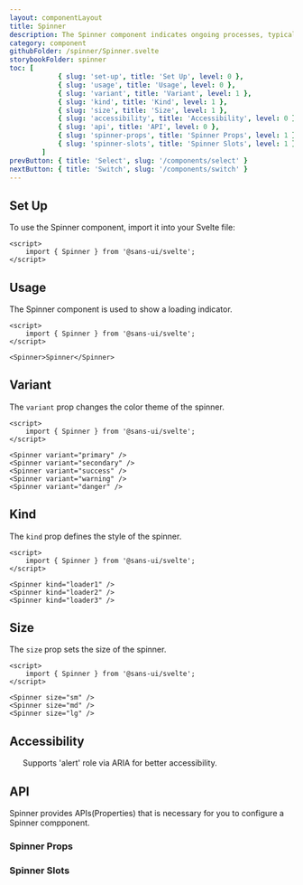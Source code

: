```yaml
---
layout: componentLayout
title: Spinner
description: The Spinner component indicates ongoing processes, typically used to express an unspecified wait time or display the length of a process.
category: component
githubFolder: /spinner/Spinner.svelte
storybookFolder: spinner
toc: [
			{ slug: 'set-up', title: 'Set Up', level: 0 },
			{ slug: 'usage', title: 'Usage', level: 0 },
			{ slug: 'variant', title: 'Variant', level: 1 },
			{ slug: 'kind', title: 'Kind', level: 1 },
			{ slug: 'size', title: 'Size', level: 1 },
			{ slug: 'accessibility', title: 'Accessibility', level: 0 },
			{ slug: 'api', title: 'API', level: 0 },
			{ slug: 'spinner-props', title: 'Spinner Props', level: 1 },
			{ slug: 'spinner-slots', title: 'Spinner Slots', level: 1 },
		]
prevButton: { title: 'Select', slug: '/components/select' }
nextButton: { title: 'Switch', slug: '/components/switch' }
---
```


<script>
	import { Spinner } from '$lib';
	import { PropertyTable, SlotTable, CodeBlockWrapper, AccessibilityListItem }from "../../../mdsvex/components/index.ts"
	import * as Component from "../../../mdsvex/+layout.svelte"
	import { spinnerProps, spinnerSlots } from "./spinner-props.ts"

</script>

## Set Up

To use the Spinner component, import it into your Svelte file:

<CodeBlockWrapper>

```svelte
<script>
	import { Spinner } from '@sans-ui/svelte';
</script>
```

</CodeBlockWrapper>

## Usage

The Spinner component is used to show a loading indicator.

<Spinner />

<CodeBlockWrapper>

```svelte
<script>
	import { Spinner } from '@sans-ui/svelte';
</script>

<Spinner>Spinner</Spinner>
```

</CodeBlockWrapper>

## Variant

The `variant` prop changes the color theme of the spinner.

<div class="flex flex-row gap-16 flex-wrap">
	<Spinner variant="primary" />
	<Spinner variant="secondary" />
	<Spinner variant="success" />
	<Spinner variant="warning" />
	<Spinner variant="danger" />
</div>

<CodeBlockWrapper>

```svelte
<script>
	import { Spinner } from '@sans-ui/svelte';
</script>

<Spinner variant="primary" />
<Spinner variant="secondary" />
<Spinner variant="success" />
<Spinner variant="warning" />
<Spinner variant="danger" />
```

</CodeBlockWrapper>

## Kind

The `kind` prop defines the style of the spinner.

<div class="flex flex-row gap-16 flex-wrap">
	<Spinner kind="loader1" />
	<Spinner kind="loader2" />
	<Spinner kind="loader3" />
</div>

<CodeBlockWrapper>

```svelte
<script>
	import { Spinner } from '@sans-ui/svelte';
</script>

<Spinner kind="loader1" />
<Spinner kind="loader2" />
<Spinner kind="loader3" />
```

</CodeBlockWrapper>

## Size

The `size` prop sets the size of the spinner.

<div class="flex flex-row items-center gap-16 flex-wrap">
	<Spinner size="sm" />
	<Spinner size="md" />
	<Spinner size="lg" />
</div>

<CodeBlockWrapper>

```svelte
<script>
	import { Spinner } from '@sans-ui/svelte';
</script>

<Spinner size="sm" />
<Spinner size="md" />
<Spinner size="lg" />
```

</CodeBlockWrapper>

## Accessibility

<ul class="flex flex-col gap-3 ml-10 mt-4">
	<AccessibilityListItem>Supports 'alert' role via ARIA for better accessibility.</AccessibilityListItem>
</ul>

## API

Spinner provides APIs(Properties) that is necessary for you to configure a Spinner compponent.

### Spinner Props

<PropertyTable properties={spinnerProps} />

### Spinner Slots

<SlotTable slots={spinnerSlots} />
